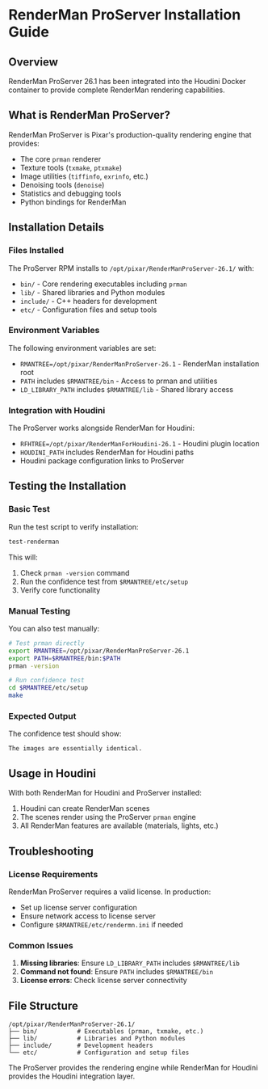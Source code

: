 # RenderMan ProServer Installation Guide

## Overview
RenderMan ProServer 26.1 has been integrated into the Houdini Docker container to provide complete RenderMan rendering capabilities.

## What is RenderMan ProServer?
RenderMan ProServer is Pixar's production-quality rendering engine that provides:
- The core `prman` renderer
- Texture tools (`txmake`, `ptxmake`)
- Image utilities (`tiffinfo`, `exrinfo`, etc.)
- Denoising tools (`denoise`)
- Statistics and debugging tools
- Python bindings for RenderMan

## Installation Details

### Files Installed
The ProServer RPM installs to `/opt/pixar/RenderManProServer-26.1/` with:
- `bin/` - Core rendering executables including `prman`
- `lib/` - Shared libraries and Python modules
- `include/` - C++ headers for development
- `etc/` - Configuration files and setup tools

### Environment Variables
The following environment variables are set:
- `RMANTREE=/opt/pixar/RenderManProServer-26.1` - RenderMan installation root
- `PATH` includes `$RMANTREE/bin` - Access to prman and utilities
- `LD_LIBRARY_PATH` includes `$RMANTREE/lib` - Shared library access

### Integration with Houdini
The ProServer works alongside RenderMan for Houdini:
- `RFHTREE=/opt/pixar/RenderManForHoudini-26.1` - Houdini plugin location
- `HOUDINI_PATH` includes RenderMan for Houdini paths
- Houdini package configuration links to ProServer

## Testing the Installation

### Basic Test
Run the test script to verify installation:
```bash
test-renderman
```

This will:
1. Check `prman -version` command
2. Run the confidence test from `$RMANTREE/etc/setup`
3. Verify core functionality

### Manual Testing
You can also test manually:
```bash
# Test prman directly
export RMANTREE=/opt/pixar/RenderManProServer-26.1
export PATH=$RMANTREE/bin:$PATH
prman -version

# Run confidence test
cd $RMANTREE/etc/setup
make
```

### Expected Output
The confidence test should show:
```
The images are essentially identical.
```

## Usage in Houdini
With both RenderMan for Houdini and ProServer installed:
1. Houdini can create RenderMan scenes
2. The scenes render using the ProServer `prman` engine
3. All RenderMan features are available (materials, lights, etc.)

## Troubleshooting

### License Requirements
RenderMan ProServer requires a valid license. In production:
- Set up license server configuration
- Ensure network access to license server
- Configure `$RMANTREE/etc/rendermn.ini` if needed

### Common Issues
1. **Missing libraries**: Ensure `LD_LIBRARY_PATH` includes `$RMANTREE/lib`
2. **Command not found**: Ensure `PATH` includes `$RMANTREE/bin`
3. **License errors**: Check license server connectivity

## File Structure
```
/opt/pixar/RenderManProServer-26.1/
├── bin/           # Executables (prman, txmake, etc.)
├── lib/           # Libraries and Python modules
├── include/       # Development headers
└── etc/           # Configuration and setup files
```

The ProServer provides the rendering engine while RenderMan for Houdini provides the Houdini integration layer.